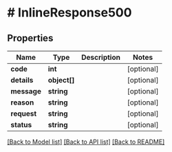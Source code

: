 # # InlineResponse500

## Properties

Name | Type | Description | Notes
------------ | ------------- | ------------- | -------------
**code** | **int** |  | [optional]
**details** | **object[]** |  | [optional]
**message** | **string** |  | [optional]
**reason** | **string** |  | [optional]
**request** | **string** |  | [optional]
**status** | **string** |  | [optional]

[[Back to Model list]](../../README.md#models) [[Back to API list]](../../README.md#endpoints) [[Back to README]](../../README.md)
